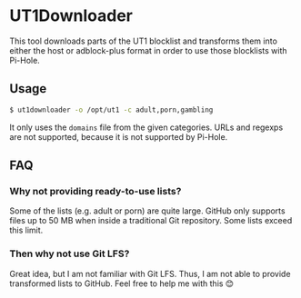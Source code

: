 # UT1Downloader

This tool downloads parts of the UT1 blocklist and transforms them into either the
host or adblock-plus format in order to use those blocklists with Pi-Hole.

## Usage

```bash
$ ut1downloader -o /opt/ut1 -c adult,porn,gambling
```

It only uses the `domains` file from the given categories. URLs and regexps are not supported,
because it is not supported by Pi-Hole.

## FAQ

### Why not providing ready-to-use lists?

Some of the lists (e.g. adult or porn) are quite large. GitHub only supports files up to 50 MB
when inside a traditional Git repository. Some lists exceed this limit.

### Then why not use Git LFS?

Great idea, but I am not familiar with Git LFS. Thus, I am not able to provide transformed lists
to GitHub. Feel free to help me with this 😊